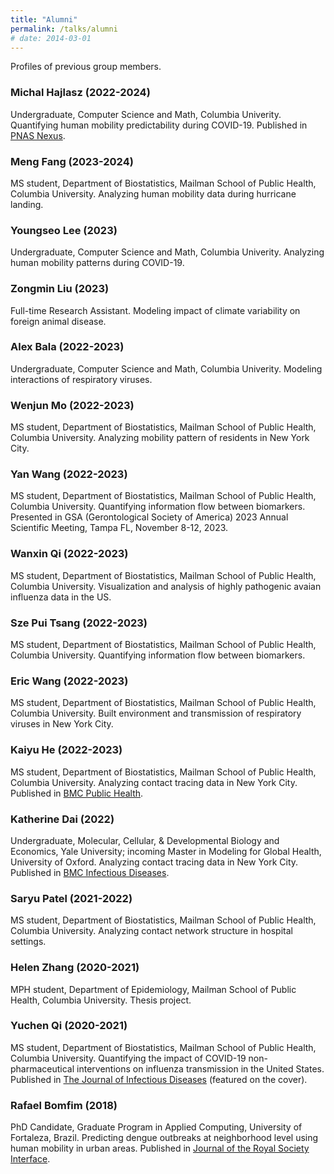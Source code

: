 ```yaml
---
title: "Alumni"
permalink: /talks/alumni
# date: 2014-03-01
---
```


Profiles of previous group members.

### Michal Hajlasz (2022-2024)

Undergraduate, Computer Science and Math, Columbia Univerity. Quantifying human mobility predictability during COVID-19. Published in [PNAS Nexus](https://academic.oup.com/pnasnexus/article/3/8/pgae308/7721207).

### Meng Fang (2023-2024)

MS student, Department of Biostatistics, Mailman School of Public Health, Columbia University. Analyzing human mobility data during hurricane landing.

### Youngseo Lee (2023)

Undergraduate, Computer Science and Math, Columbia Univerity. Analyzing human mobility patterns during COVID-19.

### Zongmin Liu (2023)

Full-time Research Assistant. Modeling impact of climate variability on foreign animal disease.

### Alex Bala (2022-2023)

Undergraduate, Computer Science and Math, Columbia Univerity. Modeling interactions of respiratory viruses.

### Wenjun Mo (2022-2023)

MS student, Department of Biostatistics, Mailman School of Public Health, Columbia University. Analyzing mobility pattern of residents in New York City.

### Yan Wang (2022-2023)

MS student, Department of Biostatistics, Mailman School of Public Health, Columbia University. Quantifying information flow between biomarkers. Presented in GSA (Gerontological Society of America) 2023 Annual Scientific Meeting, Tampa FL, November 8-12, 2023.

### Wanxin Qi (2022-2023)

MS student, Department of Biostatistics, Mailman School of Public Health, Columbia University. Visualization and analysis of highly pathogenic avaian influenza data in the US.

### Sze Pui Tsang (2022-2023)

MS student, Department of Biostatistics, Mailman School of Public Health, Columbia University. Quantifying information flow between biomarkers.

### Eric Wang (2022-2023)

MS student, Department of Biostatistics, Mailman School of Public Health, Columbia University. Built environment and transmission of respiratory viruses in New York City.

### Kaiyu He (2022-2023)

MS student, Department of Biostatistics, Mailman School of Public Health, Columbia University. Analyzing contact tracing data in New York City. Published in [BMC Public Health](https://link.springer.com/article/10.1186/s12889-024-17920-4).

### Katherine Dai (2022)

Undergraduate, Molecular, Cellular, & Developmental Biology and Economics, Yale University; incoming Master in Modeling for Global Health, University of Oxford. Analyzing contact tracing data in New York City. Published in [BMC Infectious Diseases](https://bmcinfectdis.biomedcentral.com/articles/10.1186/s12879-023-08735-6).

### Saryu Patel (2021-2022)

MS student, Department of Biostatistics, Mailman School of Public Health, Columbia University. Analyzing contact network structure in hospital settings.

### Helen Zhang (2020-2021)

MPH student, Department of Epidemiology, Mailman School of Public Health, Columbia University. Thesis project.

### Yuchen Qi (2020-2021)

MS student, Department of Biostatistics, Mailman School of Public Health, Columbia University. Quantifying the impact of COVID-19 non-pharmaceutical interventions on influenza transmission in the United States. Published in [The Journal of Infectious Diseases](https://academic.oup.com/jid/article/224/9/1500/6374002) (featured on the cover).

### Rafael Bomfim (2018)

PhD Candidate, Graduate Program in Applied Computing, University of Fortaleza, Brazil. Predicting dengue outbreaks at neighborhood level using human mobility in urban areas. Published in [Journal of the Royal Society Interface](https://royalsocietypublishing.org/doi/full/10.1098/rsif.2020.0691).